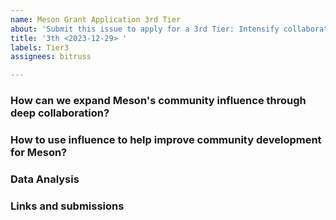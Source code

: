 ```yaml
---
name: Meson Grant Application 3rd Tier
about: 'Submit this issue to apply for a 3rd Tier: Intensify collaborative efforts'
title: '3th <2023-12-29> '
labels: Tier3
assignees: bitruss

---
```


### How can we expand Meson's community influence through deep collaboration?

### How to use influence to help improve community development for Meson?

### Data Analysis

### Links and submissions
